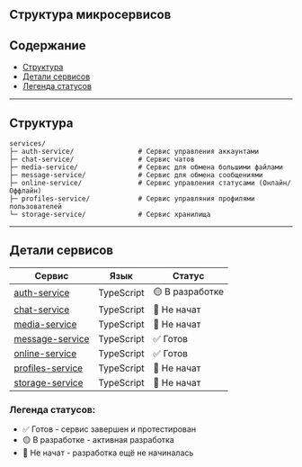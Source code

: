 ## Структура микросервисов

## Содержание
- [Структура](#структура)
- [Детали сервисов](#детали-сервисов)
- [Легенда статусов](#легенда-статусов)

---

## Структура

```
services/               
├─ auth-service/                # Сервис управления аккаунтами
├─ chat-service/                # Сервис чатов
├─ media-service/               # Сервис для обмена большими файлами
├─ message-service/             # Сервис для обмена сообщениями
├─ online-service/              # Сервис управления статусами (Онлайн/Оффлайн)
├─ profiles-service/            # Сервис управляния профилями пользователей
└─ storage-service/             # Сервис хранилища
```

---

## Детали сервисов

| Сервис | Язык | Статус |
|--------|------|--------|
| [auth-service](./chat-service/README.md) | TypeScript | 🟡 В разработке |
| [chat-service](./chat-service/README.md) | TypeScript | 🔴 Не начат |
| [media-service](./media-service/README.md) | TypeScript | 🔴 Не начат |
| [message-service](./message-service/README.md) | TypeScript | ✅ Готов |
| [online-service](./online-service/README.md) | TypeScript | ✅ Готов |
| [profiles-service](./profiles-service/README.md) | TypeScript | 🔴 Не начат |
| [storage-service](./storage-service/README.md) | TypeScript | 🔴 Не начат |

### Легенда статусов:
- ✅ Готов - сервис завершен и протестирован
- 🟡 В разработке - активная разработка
- 🔴 Не начат - разработка ещё не начиналась